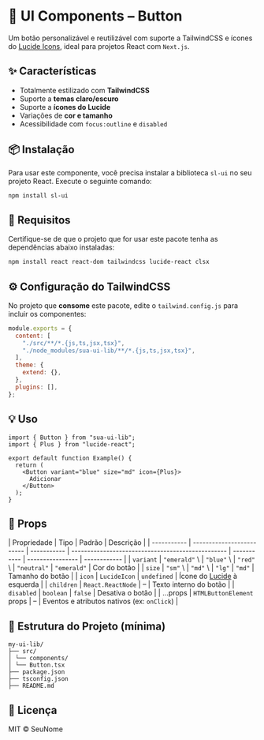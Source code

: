# 🧩 UI Components – Button

Um botão personalizável e reutilizável com suporte a TailwindCSS e ícones do [Lucide Icons](https://lucide.dev/), ideal para projetos React com `Next.js`.

## ✨ Características

- Totalmente estilizado com **TailwindCSS**
- Suporte a **temas claro/escuro**
- Suporte a **ícones do Lucide**
- Variações de **cor e tamanho**
- Acessibilidade com `focus:outline` e `disabled`

## 📦 Instalação

Para usar este componente, você precisa instalar a biblioteca `sl-ui` no seu projeto React. Execute o seguinte comando:

```bash
npm install sl-ui
```

## 🔧 Requisitos

Certifique-se de que o projeto que for usar este pacote tenha as dependências abaixo instaladas:

```bash
npm install react react-dom tailwindcss lucide-react clsx
```

## ⚙️ Configuração do TailwindCSS

No projeto que **consome** este pacote, edite o `tailwind.config.js` para incluir os componentes:

```js
module.exports = {
  content: [
    "./src/**/*.{js,ts,jsx,tsx}",
    "./node_modules/sua-ui-lib/**/*.{js,ts,jsx,tsx}",
  ],
  theme: {
    extend: {},
  },
  plugins: [],
};
```

## 💡 Uso

```tsx
import { Button } from "sua-ui-lib";
import { Plus } from "lucide-react";

export default function Example() {
  return (
    <Button variant="blue" size="md" icon={Plus}>
      Adicionar
    </Button>
  );
}
```

## 🧰 Props

| Propriedade | Tipo                      | Padrão      | Descrição                                         |
| ----------- | ------------------------- | ----------- | ------------------------------------------------- | ----------- | ---------------- | ------------ |
| `variant`   | `"emerald"` \\            | `"blue"` \\ | `"red"` \\                                        | `"neutral"` | `"emerald"`      | Cor do botão |
| `size`      | `"sm"` \\                 | `"md"` \\   | `"lg"`                                            | `"md"`      | Tamanho do botão |
| `icon`      | `LucideIcon`              | `undefined` | Ícone do [Lucide](https://lucide.dev/) à esquerda |
| `children`  | `React.ReactNode`         | –           | Texto interno do botão                            |
| `disabled`  | `boolean`                 | `false`     | Desativa o botão                                  |
| ...props    | `HTMLButtonElement` props | –           | Eventos e atributos nativos (ex: `onClick`)       |

## 📁 Estrutura do Projeto (mínima)

```module
my-ui-lib/
├── src/
│ └── components/
│ └── Button.tsx
├── package.json
├── tsconfig.json
├── README.md
```

## 📖 Licença

MIT © SeuNome
